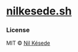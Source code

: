 # [nilkesede.sh](https://nilkesede.sh)

### License
MIT © [Nil Késede](https://nilkesede.mit-license.org/)
